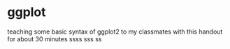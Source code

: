 # ggplot
teaching some basic syntax of ggplot2 to my classmates with this handout for about 30 minutes
ssss
sss
ss
